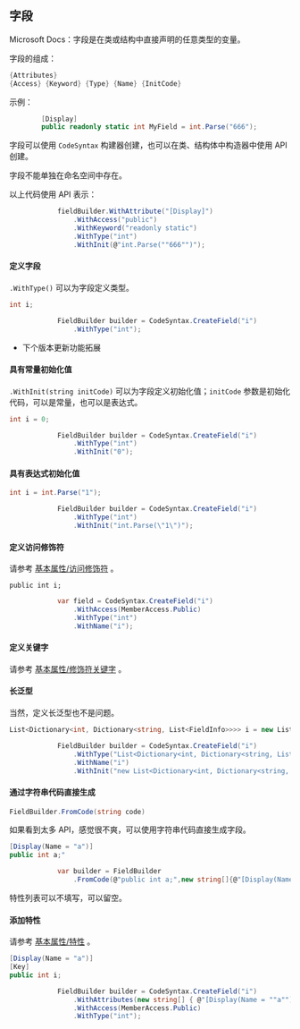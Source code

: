 ## 字段

Microsoft Docs：字段是在类或结构中直接声明的任意类型的变量。

字段的组成：

```csharp
{Attributes}
{Access} {Keyword} {Type} {Name} {InitCode}
```
示例：
```csharp
        [Display]
        public readonly static int MyField = int.Parse("666");
```



字段可以使用  `CodeSyntax` 构建器创建，也可以在类、结构体中构造器中使用 API 创建。

字段不能单独在命名空间中存在。

以上代码使用 API 表示：

```csharp
            fieldBuilder.WithAttribute("[Display]")
                .WithAccess("public")
                .WithKeyword("readonly static")
                .WithType("int")
                .WithInit(@"int.Parse(""666"")");
```





#### 定义字段

`.WithType()` 可以为字段定义类型。

```csharp
int i;
```

```csharp
            FieldBuilder builder = CodeSyntax.CreateField("i")
                .WithType("int");
```



* 下个版本更新功能拓展



#### 具有常量初始化值

`.WithInit(string initCode)` 可以为字段定义初始化值；`initCode` 参数是初始化代码，可以是常量，也可以是表达式。

```csharp
int i = 0;
```

```csharp
            FieldBuilder builder = CodeSyntax.CreateField("i")
                .WithType("int")
                .WithInit("0");
```



#### 具有表达式初始化值

```csharp
int i = int.Parse("1");
```

```csharp
            FieldBuilder builder = CodeSyntax.CreateField("i")
                .WithType("int")
                .WithInit("int.Parse(\"1\")");
```



#### 定义访问修饰符

请参考 [基本属性/访问修饰符](../基本属性/访问修饰符.md) 。

```
public int i;
```

```csharp
            var field = CodeSyntax.CreateField("i")
                .WithAccess(MemberAccess.Public)
                .WithType("int")
                .WithName("i");
```



#### 定义关键字

请参考 [基本属性/修饰符关键字](../基本属性/修饰符关键字.md) 。





#### 长泛型

当然，定义长泛型也不是问题。

```csharp
List<Dictionary<int, Dictionary<string, List<FieldInfo>>>> i = new List<Dictionary<int, Dictionary<string, List<FieldInfo>>>>();
```

```csharp
            FieldBuilder builder = CodeSyntax.CreateField("i")
                .WithType("List<Dictionary<int, Dictionary<string, List<FieldInfo>>>>")
                .WithName("i")
                .WithInit("new List<Dictionary<int, Dictionary<string, List<FieldInfo>>>>()");
```



#### 通过字符串代码直接生成

```csharp
FieldBuilder.FromCode(string code)
```

如果看到太多 API，感觉很不爽，可以使用字符串代码直接生成字段。



```csharp
[Display(Name = "a")]
public int a;"
```

```csharp
            var builder = FieldBuilder
                .FromCode(@"public int a;",new string[]{@"[Display(Name = ""a"")]"});
```

特性列表可以不填写，可以留空。



#### 添加特性

请参考 [基本属性/特性](../基本属性/特性.md) 。

```csharp
[Display(Name = "a")]
[Key]
public int i;
```

```csharp
            FieldBuilder builder = CodeSyntax.CreateField("i")
                .WithAttributes(new string[] { @"[Display(Name = ""a"")]", @"[Key]" })
                .WithAccess(MemberAccess.Public)
                .WithType("int");
```

